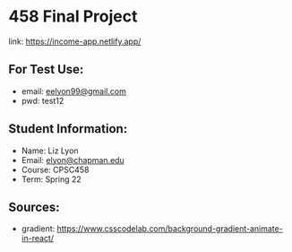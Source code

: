 # 458 Final Project
link: https://income-app.netlify.app/

## For Test Use:
* email: eelyon99@gmail.com
* pwd: test12

## Student Information:
* Name: Liz Lyon
* Email: elyon@chapman.edu
* Course: CPSC458
* Term: Spring 22

## Sources:
* gradient: https://www.csscodelab.com/background-gradient-animate-in-react/
